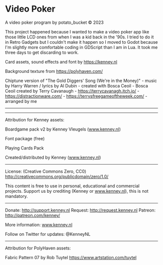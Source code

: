 # Video Poker
A video poker program by potato_bucket © 2023

This project happened because I wanted to make a video poker app like those little LCD ones from when I was a kid back in the '90s. I tried to do it in Retro Gadgets but I couldn't make it happen so I moved to Godot because I'm slightly more comfortable coding in GDScript than I am in Lua. It took me three days to get discarding to work.

Card assets, sound effects and font by https://kenney.nl

Background texture from https://polyhaven.com/

Chiptune version of "The Gold Diggers' Song (We're in the Money)"
	- music by Harry Warren / lyrics by Al Dubin
	- created with Bosca Ceoil
		- Bosca Ceoil created by Terry Cavanaugh
			- https://terrycavanagh.itch.io/
			- https://distractionware.com/
			- https://terrysfreegameoftheweek.com/
	- arranged by me


------------------------------
------------------------------
Attribution for Kenney assets:

Boardgame pack v2 by Kenney Vleugels (www.kenney.nl)

Font package (free)

Playing Cards Pack

Created/distributed by Kenney (www.kenney.nl)

------------------------------

License: (Creative Commons Zero, CC0)
http://creativecommons.org/publicdomain/zero/1.0/

This content is free to use in personal, educational and commercial projects.
Support us by crediting (Kenney or www.kenney.nl), this is not mandatory.

------------------------------

Donate:   http://support.kenney.nl
Request:  http://request.kenney.nl
Patreon:  http://patreon.com/kenney/

More information:
www.kenney.nl

Follow on Twitter for updates:
@KenneyNL

------------------------------
Attribution for PolyHaven assets:

Fabric Pattern 07 by Rob Tuytel
https://www.artstation.com/tuytel
